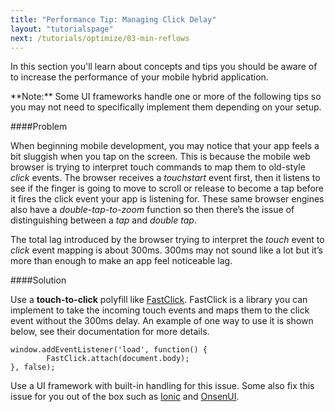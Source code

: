 ```yaml
---
title: "Performance Tip: Managing Click Delay"
layout: "tutorialspage"
next: /tutorials/optimize/03-min-reflows
---
```


In this section you'll learn about concepts and tips you should be aware of to increase the performance of your mobile hybrid application.
 
<div class="alert--warning">**Note:** Some UI frameworks handle one or more of the following tips so you may not need to specifically implement them depending on your setup.</div>  
 
####Problem

When beginning mobile development, you may notice that your app feels a bit sluggish when you tap on the screen. This is because the mobile web browser is trying to interpret touch commands to map them to old-style *click* events. The browser receives a *touchstart* event first, then it listens to see if the finger is going to move to scroll or release to become a tap before it fires the click event your app is listening for. These same browser engines also have a *double-tap-to-zoom* function so then there’s the issue of distinguishing between a *tap* and *double tap*. 

The total lag introduced by the browser trying to interpret the *touch* event to *click* event mapping is about 300ms. 300ms may not sound like a lot but it’s more than enough to make an app feel noticeable lag. 

####Solution

Use a **touch-to-click** polyfill like [FastClick](	</platform>). FastClick is a library you can implement to take the incoming touch events and maps them to the click event without the 300ms delay. An example of one way to use it is shown below, see their documentation for more details. 

	window.addEventListener('load', function() {
    		FastClick.attach(document.body);
	}, false);


Use a UI framework with built-in handling for this issue. Some also fix this issue for you out of the box such as [Ionic](http://ionicframework.com) and [OnsenUI](http://onsenui.io).


